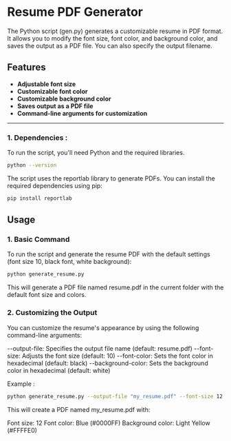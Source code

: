 # Resume PDF Generator

The Python script (gen.py) generates a customizable resume in PDF format. It allows you to modify the font size, font color, and background color, and saves the output as a PDF file. You can also specify the output filename.

## Features
- **Adjustable font size**
- **Customizable font color**
- **Customizable background color**
- **Saves output as a PDF file**
- **Command-line arguments for customization**

---

### 1. Dependencies : 
To run the script, you'll need Python and the required libraries.
```bash
python --version
```

The script uses the reportlab library to generate PDFs. You can install the required dependencies using pip: 
```bash
pip install reportlab
```

## Usage
### 1. Basic Command
To run the script and generate the resume PDF with the default settings (font size 10, black font, white background):
```bash
python generate_resume.py
```
This will generate a PDF file named resume.pdf in the current folder with the default font size and colors.

### 2. Customizing the Output
You can customize the resume's appearance by using the following command-line arguments:

--output-file: Specifies the output file name (default: resume.pdf)
--font-size: Adjusts the font size (default: 10)
--font-color: Sets the font color in hexadecimal (default: black)
--background-color: Sets the background color in hexadecimal (default: white)

Example : 
```bash
python generate_resume.py --output-file "my_resume.pdf" --font-size 12 --font-color "#0000FF" --background-color "#FFFFE0"
```
This will create a PDF named my_resume.pdf with:

Font size: 12
Font color: Blue (#0000FF)
Background color: Light Yellow (#FFFFE0)
